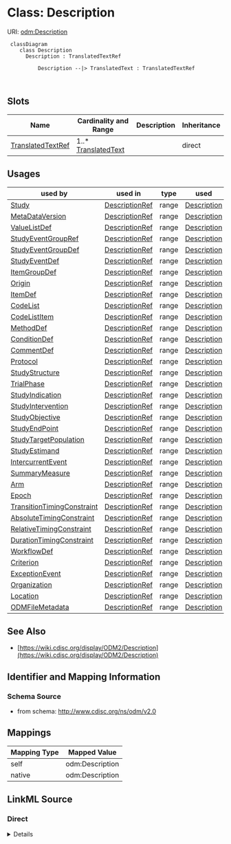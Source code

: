 # Class: Description



URI: [odm:Description](http://www.cdisc.org/ns/odm/v2.0/Description)



```mermaid
 classDiagram
    class Description
      Description : TranslatedTextRef
        
          Description --|> TranslatedText : TranslatedTextRef
        
      
```




<!-- no inheritance hierarchy -->


## Slots

| Name | Cardinality and Range | Description | Inheritance |
| ---  | --- | --- | --- |
| [TranslatedTextRef](TranslatedTextRef.md) | 1..* <br/> [TranslatedText](TranslatedText.md) |  | direct |





## Usages

| used by | used in | type | used |
| ---  | --- | --- | --- |
| [Study](Study.md) | [DescriptionRef](DescriptionRef.md) | range | [Description](Description.md) |
| [MetaDataVersion](MetaDataVersion.md) | [DescriptionRef](DescriptionRef.md) | range | [Description](Description.md) |
| [ValueListDef](ValueListDef.md) | [DescriptionRef](DescriptionRef.md) | range | [Description](Description.md) |
| [StudyEventGroupRef](StudyEventGroupRef.md) | [DescriptionRef](DescriptionRef.md) | range | [Description](Description.md) |
| [StudyEventGroupDef](StudyEventGroupDef.md) | [DescriptionRef](DescriptionRef.md) | range | [Description](Description.md) |
| [StudyEventDef](StudyEventDef.md) | [DescriptionRef](DescriptionRef.md) | range | [Description](Description.md) |
| [ItemGroupDef](ItemGroupDef.md) | [DescriptionRef](DescriptionRef.md) | range | [Description](Description.md) |
| [Origin](Origin.md) | [DescriptionRef](DescriptionRef.md) | range | [Description](Description.md) |
| [ItemDef](ItemDef.md) | [DescriptionRef](DescriptionRef.md) | range | [Description](Description.md) |
| [CodeList](CodeList.md) | [DescriptionRef](DescriptionRef.md) | range | [Description](Description.md) |
| [CodeListItem](CodeListItem.md) | [DescriptionRef](DescriptionRef.md) | range | [Description](Description.md) |
| [MethodDef](MethodDef.md) | [DescriptionRef](DescriptionRef.md) | range | [Description](Description.md) |
| [ConditionDef](ConditionDef.md) | [DescriptionRef](DescriptionRef.md) | range | [Description](Description.md) |
| [CommentDef](CommentDef.md) | [DescriptionRef](DescriptionRef.md) | range | [Description](Description.md) |
| [Protocol](Protocol.md) | [DescriptionRef](DescriptionRef.md) | range | [Description](Description.md) |
| [StudyStructure](StudyStructure.md) | [DescriptionRef](DescriptionRef.md) | range | [Description](Description.md) |
| [TrialPhase](TrialPhase.md) | [DescriptionRef](DescriptionRef.md) | range | [Description](Description.md) |
| [StudyIndication](StudyIndication.md) | [DescriptionRef](DescriptionRef.md) | range | [Description](Description.md) |
| [StudyIntervention](StudyIntervention.md) | [DescriptionRef](DescriptionRef.md) | range | [Description](Description.md) |
| [StudyObjective](StudyObjective.md) | [DescriptionRef](DescriptionRef.md) | range | [Description](Description.md) |
| [StudyEndPoint](StudyEndPoint.md) | [DescriptionRef](DescriptionRef.md) | range | [Description](Description.md) |
| [StudyTargetPopulation](StudyTargetPopulation.md) | [DescriptionRef](DescriptionRef.md) | range | [Description](Description.md) |
| [StudyEstimand](StudyEstimand.md) | [DescriptionRef](DescriptionRef.md) | range | [Description](Description.md) |
| [IntercurrentEvent](IntercurrentEvent.md) | [DescriptionRef](DescriptionRef.md) | range | [Description](Description.md) |
| [SummaryMeasure](SummaryMeasure.md) | [DescriptionRef](DescriptionRef.md) | range | [Description](Description.md) |
| [Arm](Arm.md) | [DescriptionRef](DescriptionRef.md) | range | [Description](Description.md) |
| [Epoch](Epoch.md) | [DescriptionRef](DescriptionRef.md) | range | [Description](Description.md) |
| [TransitionTimingConstraint](TransitionTimingConstraint.md) | [DescriptionRef](DescriptionRef.md) | range | [Description](Description.md) |
| [AbsoluteTimingConstraint](AbsoluteTimingConstraint.md) | [DescriptionRef](DescriptionRef.md) | range | [Description](Description.md) |
| [RelativeTimingConstraint](RelativeTimingConstraint.md) | [DescriptionRef](DescriptionRef.md) | range | [Description](Description.md) |
| [DurationTimingConstraint](DurationTimingConstraint.md) | [DescriptionRef](DescriptionRef.md) | range | [Description](Description.md) |
| [WorkflowDef](WorkflowDef.md) | [DescriptionRef](DescriptionRef.md) | range | [Description](Description.md) |
| [Criterion](Criterion.md) | [DescriptionRef](DescriptionRef.md) | range | [Description](Description.md) |
| [ExceptionEvent](ExceptionEvent.md) | [DescriptionRef](DescriptionRef.md) | range | [Description](Description.md) |
| [Organization](Organization.md) | [DescriptionRef](DescriptionRef.md) | range | [Description](Description.md) |
| [Location](Location.md) | [DescriptionRef](DescriptionRef.md) | range | [Description](Description.md) |
| [ODMFileMetadata](ODMFileMetadata.md) | [DescriptionRef](DescriptionRef.md) | range | [Description](Description.md) |






## See Also

* [https://wiki.cdisc.org/display/ODM2/Description](https://wiki.cdisc.org/display/ODM2/Description)

## Identifier and Mapping Information







### Schema Source


* from schema: http://www.cdisc.org/ns/odm/v2.0





## Mappings

| Mapping Type | Mapped Value |
| ---  | ---  |
| self | odm:Description |
| native | odm:Description |





## LinkML Source

<!-- TODO: investigate https://stackoverflow.com/questions/37606292/how-to-create-tabbed-code-blocks-in-mkdocs-or-sphinx -->

### Direct

<details>
```yaml
name: Description
from_schema: http://www.cdisc.org/ns/odm/v2.0
see_also:
- https://wiki.cdisc.org/display/ODM2/Description
slots:
- TranslatedTextRef
slot_usage:
  TranslatedTextRef:
    name: TranslatedTextRef
    multivalued: true
    domain_of:
    - Description
    - Question
    - Definition
    - Prompt
    - CRFCompletionInstructions
    - ImplementationNotes
    - CDISCNotes
    - ErrorMessage
    - Decode
    - Comment
    range: TranslatedText
    required: true
    inlined: true
    inlined_as_list: true
    minimum_cardinality: 1
class_uri: odm:Description

```
</details>

### Induced

<details>
```yaml
name: Description
from_schema: http://www.cdisc.org/ns/odm/v2.0
see_also:
- https://wiki.cdisc.org/display/ODM2/Description
slot_usage:
  TranslatedTextRef:
    name: TranslatedTextRef
    multivalued: true
    domain_of:
    - Description
    - Question
    - Definition
    - Prompt
    - CRFCompletionInstructions
    - ImplementationNotes
    - CDISCNotes
    - ErrorMessage
    - Decode
    - Comment
    range: TranslatedText
    required: true
    inlined: true
    inlined_as_list: true
    minimum_cardinality: 1
attributes:
  TranslatedTextRef:
    name: TranslatedTextRef
    from_schema: http://www.cdisc.org/ns/odm/v2.0
    rank: 1000
    multivalued: true
    alias: TranslatedTextRef
    owner: Description
    domain_of:
    - Description
    - Question
    - Definition
    - Prompt
    - CRFCompletionInstructions
    - ImplementationNotes
    - CDISCNotes
    - ErrorMessage
    - Decode
    - Comment
    range: TranslatedText
    required: true
    inlined: true
    inlined_as_list: true
    minimum_cardinality: 1
class_uri: odm:Description

```
</details>